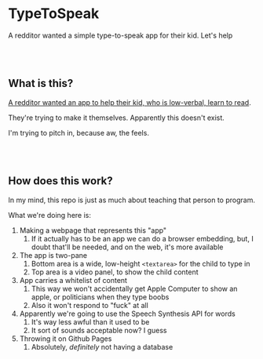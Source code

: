 # TypeToSpeak

A redditor wanted a simple type-to-speak app for their kid.  Let's help



<br/><br/>

## What is this?

[A redditor wanted an app to help their kid, who is low-verbal, learn to read](https://www.reddit.com/r/learnjavascript/comments/n7mpsb/need_guidance_for_developing_a_simple_literacy/).

They're trying to make it themselves.  Apparently this doesn't exist.

I'm trying to pitch in, because aw, the feels.




<br/><br/>

## How does this work?

In my mind, this repo is just as much about teaching that person to program.

What we're doing here is:

1. Making a webpage that represents this "app"
    1. If it actually has to be an app we can do a browser embedding, but, I doubt that'll be needed, and on the web, it's more available
1. The app is two-pane
    1. Bottom area is a wide, low-height `<textarea>` for the child to type in
    1. Top area is a video panel, to show the child content
1. App carries a whitelist of content
    1. This way we won't accidentally get Apple Computer to show an apple, or politicians when they type boobs
    1. Also it won't respond to "fuck" at all
1. Apparently we're going to use the Speech Synthesis API for words
    1. It's way less awful than it used to be
    1. It sort of sounds acceptable now?  I guess
1. Throwing it on Github Pages
    1. Absolutely, *definitely* not having a database
